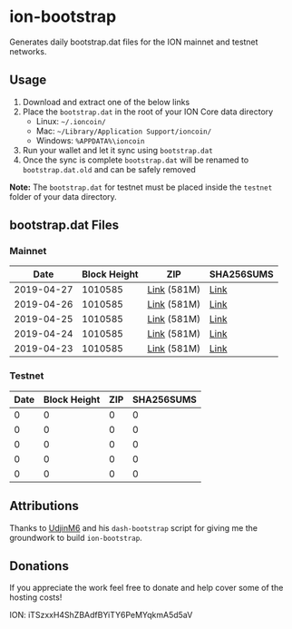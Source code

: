 # ion-bootstrap

Generates daily bootstrap.dat files for the ION mainnet and testnet networks.

## Usage

1. Download and extract one of the below links
2. Place the `bootstrap.dat` in the root of your ION Core data directory
    - Linux: `~/.ioncoin/`
    - Mac: `~/Library/Application Support/ioncoin/`
    - Windows: `%APPDATA%\ioncoin`
3. Run your wallet and let it sync using `bootstrap.dat`
4. Once the sync is complete `bootstrap.dat` will be renamed to `bootstrap.dat.old` and can be safely removed

**Note:** The `bootstrap.dat` for testnet must be placed inside the `testnet` folder of your data directory.

## bootstrap.dat Files

### Mainnet

|    Date    | Block Height | ZIP | SHA256SUMS |
| ---------- | ------------ | --- | ---------- |
| 2019-04-27 | 1010585 | [Link](https://s3-ap-southeast-2.amazonaws.com/ion-bootstrap/mainnet/2019-04-27/bootstrap.dat.zip) (581M) | [Link](https://s3-ap-southeast-2.amazonaws.com/ion-bootstrap/mainnet/2019-04-27/SHA256SUMS) |
| 2019-04-26 | 1010585 | [Link](https://s3-ap-southeast-2.amazonaws.com/ion-bootstrap/mainnet/2019-04-26/bootstrap.dat.zip) (581M) | [Link](https://s3-ap-southeast-2.amazonaws.com/ion-bootstrap/mainnet/2019-04-26/SHA256SUMS) |
| 2019-04-25 | 1010585 | [Link](https://s3-ap-southeast-2.amazonaws.com/ion-bootstrap/mainnet/2019-04-25/bootstrap.dat.zip) (581M) | [Link](https://s3-ap-southeast-2.amazonaws.com/ion-bootstrap/mainnet/2019-04-25/SHA256SUMS) |
| 2019-04-24 | 1010585 | [Link](https://s3-ap-southeast-2.amazonaws.com/ion-bootstrap/mainnet/2019-04-24/bootstrap.dat.zip) (581M) | [Link](https://s3-ap-southeast-2.amazonaws.com/ion-bootstrap/mainnet/2019-04-24/SHA256SUMS) |
| 2019-04-23 | 1010585 | [Link](https://s3-ap-southeast-2.amazonaws.com/ion-bootstrap/mainnet/2019-04-23/bootstrap.dat.zip) (581M) | [Link](https://s3-ap-southeast-2.amazonaws.com/ion-bootstrap/mainnet/2019-04-23/SHA256SUMS) |

### Testnet

|    Date    | Block Height | ZIP | SHA256SUMS |
| ---------- | ------------ | --- | ---------- |
| 0 | 0 | 0 | 0 |
| 0 | 0 | 0 | 0 |
| 0 | 0 | 0 | 0 |
| 0 | 0 | 0 | 0 |
| 0 | 0 | 0 | 0 |

## Attributions

Thanks to [UdjinM6](https://github.com/UdjinM6) and his `dash-bootstrap` script
for giving me the groundwork to build `ion-bootstrap`.

## Donations

If you appreciate the work feel free to donate and help cover some of the
hosting costs!

ION: iTSzxxH4ShZBAdfBYiTY6PeMYqkmA5d5aV
